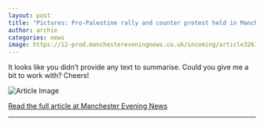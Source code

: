 ```yaml
---
layout: post
title: "Pictures: Pro-Palestine rally and counter protest held in Manchester two days after synagogue attack"
author: archie
categories: news
image: https://i2-prod.manchestereveningnews.co.uk/incoming/article32612354.ece/ALTERNATES/s1200/2_JS383389022.jpg
---
```

It looks like you didn’t provide any text to summarise. Could you give me a bit to work with? Cheers!

![Article Image](https://i2-prod.manchestereveningnews.co.uk/incoming/article32612354.ece/ALTERNATES/s1200/2_JS383389022.jpg)

[Read the full article at Manchester Evening News](https://www.manchestereveningnews.co.uk/news/greater-manchester-news/gallery/pictures-pro-palestine-rally-counter-32612374)

---
